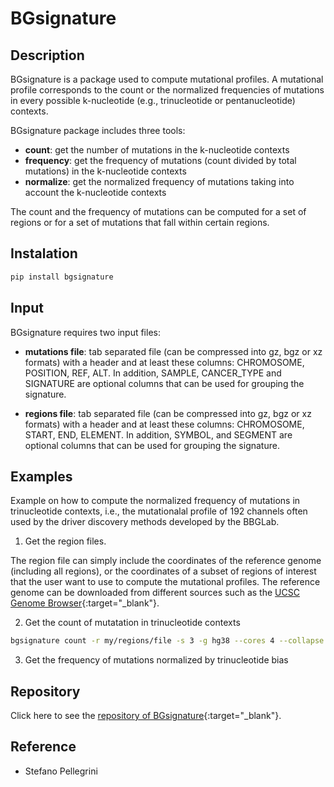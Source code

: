 # BGsignature

## Description

BGsignature is a package used to compute mutational profiles. A mutational profile corresponds to the count or the normalized frequencies of mutations in every possible k-nucleotide (e.g., trinucleotide or pentanucleotide) contexts. 

BGsignature package includes three tools:

* __count__: get the number of mutations in the k-nucleotide contexts
* __frequency__: get the frequency of mutations (count divided by total mutations) in the k-nucleotide contexts
* __normalize__: get the normalized frequency of mutations taking into account the k-nucleotide contexts

The count and the frequency of mutations can be computed for a set of regions or for a set of mutations that fall within certain regions.

## Instalation 

```bash
pip install bgsignature
```

## Input

BGsignature requires two input files:

* __mutations file__: tab separated file (can be compressed into gz, bgz or xz formats) with a header and at least these columns: CHROMOSOME, POSITION, REF, ALT. In addition, SAMPLE, CANCER_TYPE and SIGNATURE are optional columns that can be used for grouping the signature.

* __regions file__: tab separated file (can be compressed into gz, bgz or xz formats) with a header and at least these columns: CHROMOSOME, START, END, ELEMENT. In addition, SYMBOL, and SEGMENT are optional columns that can be used for grouping the signature.

## Examples

Example on how to compute the normalized frequency of mutations in trinucleotide contexts, i.e., the mutationalal profile of 192 channels often used by the driver discovery methods developed by the BBGLab.

1. Get the region files.

The region file can simply include the coordinates of the reference genome (including all regions), or the coordinates of a subset of regions of interest that the user want to use to compute the mutational profiles. The reference genome can be downloaded from different sources such as the [UCSC Genome Browser](https://genome.ucsc.edu/cgi-bin/hgTables){:target="_blank"}.

2. Get the count of mutatation in trinucleotide contexts

```bash
bgsignature count -r my/regions/file -s 3 -g hg38 --cores 4 --collapse --exclude-N -o my/count.json
```

3. Get the frequency of mutations normalized by trinucleotide bias


## Repository
Click here to see the [repository of BGsignature](https://bitbucket.org/bgframework/bgsignature/src/master/){:target="_blank"}.

## Reference
- Stefano Pellegrini
